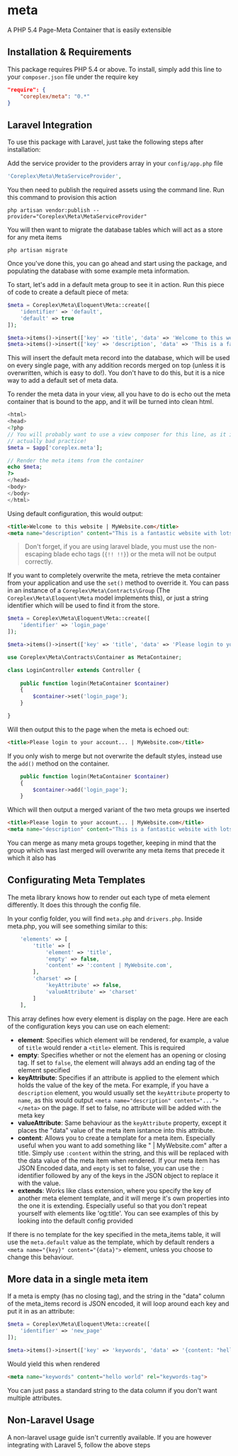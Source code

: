# meta
A PHP 5.4 Page-Meta Container that is easily extensible

Installation & Requirements
---------------------------
This package requires PHP 5.4 or above. To install, simply add this line to
your `composer.json` file under the require key

```json
"require": {
    "coreplex/meta": "0.*"
}
```

Laravel Integration
-------------------
To use this package with Laravel, just take the following steps after
installation:

Add the service provider to the providers array in your `config/app.php` file

```php
'Coreplex\Meta\MetaServiceProvider',
```

You then need to publish the required assets using the command line. Run this
command to provision this action

```shell
php artisan vendor:publish --provider="Coreplex\Meta\MetaServiceProvider"
```

You will then want to migrate the database tables which will act as a store
for any meta items

```shell
php artisan migrate
```

Once you've done this, you can go ahead and start using the package, and
populating the database with some example meta information.

To start, let's add in a default meta group to see it in action. Run this piece
of code to create a default piece of meta:

```php
$meta = Coreplex\Meta\Eloquent\Meta::create([
    'identifier' => 'default',
    'default' => true
]);

$meta->items()->insert(['key' => 'title', 'data' => 'Welcome to this website']);
$meta->items()->insert(['key' => 'description', 'data' => 'This is a fantastic website with lots of features and even a walrus gallery']);
```

This will insert the default meta record into the database, which will be used
on every single page, with any addition records merged on top (unless it is
overwritten, which is easy to do!). You don't have to do this, but it is a nice
way to add a default set of meta data.

To render the meta data in your view, all you have to do is echo out the meta
container that is bound to the app, and it will be turned into clean html.

```php
<html>
<head>
<?php
// You will probably want to use a view composer for this line, as it is
// actually bad practice!
$meta = $app['coreplex.meta'];

// Render the meta items from the container
echo $meta;
?>
</head>
<body>
</body>
</html>
```

Using default configuration, this would output:

```html
<title>Welcome to this website | MyWebsite.com</title>
<meta name="description" content="This is a fantastic website with lots of features and even a walrus gallery">
```

> Don't forget, if you are using laravel blade, you must use the non-escaping
> blade echo tags (`{!! !!}`) or the meta will not be output correctly.

If you want to completely overwrite the meta, retrieve the meta container from
your application and use the `set()` method to override it. You can pass in
an instance of a `Coreplex\Meta\Contracts\Group` (The `Coreplex\Meta\Eloquent\Meta`
model implements this), or just a string identifier which will be used to find
it from the store.

```php
$meta = Coreplex\Meta\Eloquent\Meta::create([
    'identifier' => 'login_page'
]);

$meta->items()->insert(['key' => 'title', 'data' => 'Please login to your account...']);
```

```php
use Coreplex\Meta\Contracts\Container as MetaContainer;

class LoginController extends Controller {
    
    public function login(MetaContainer $container)
    {
        $container->set('login_page');
    }

}
```

Will then output this to the page when the meta is echoed out:

```html
<title>Please login to your account... | MyWebsite.com</title>
```

If you only wish to merge but not overwrite the default styles, instead use the
`add()` method on the container.

```php
    public function login(MetaContainer $container)
    {
        $container->add('login_page');
    }
```

Which will then output a merged variant of the two meta groups we inserted

```html
<title>Please login to your account... | MyWebsite.com</title>
<meta name="description" content="This is a fantastic website with lots of features and even a walrus gallery">
```

You can merge as many meta groups together, keeping in mind that the group
which was last merged will overwrite any meta items that precede it which it
also has

Configurating Meta Templates
----------------------------

The meta library knows how to render out each type of meta element differently.
It does this through the config file.

In your config folder, you will find `meta.php` and `drivers.php`. Inside
meta.php, you will see something similar to this:

```php
    'elements' => [
        'title' => [
            'element' => 'title',
            'empty' => false,
            'content' => ':content | MyWebsite.com',
        ],
        'charset' => [
            'keyAttribute' => false,
            'valueAttribute' => 'charset'
        ]
    ],
```

This array defines how every element is display on the page. Here are each of
the configuration keys you can use on each element:

- **element**: Specifies which element will be rendered, for example, a value of `title` would render a `<title>` element. This is required
- **empty**: Specifies whether or not the element has an opening or closing tag. If set to `false`, the element will always add an ending tag of the element specified
- **keyAttribute**: Specifies if an attribute is applied to the element which holds the value of the key of the meta. For example, if you have a `description` element, you would usually set the `keyAttribute` property to `name`, as this would output `<meta name="description" content="..."></meta>` on the page. If set to false, no attribute will be added with the meta key
- **valueAttribute**: Same behaviour as the `keyAttribute` property, except it places the "data" value of the meta item isntance into this attribute.
- **content**: Allows you to create a template for a meta item. Especially useful when you want to add something like " | MyWebsite.com" after a title. Simply use `:content` within the string, and this will be replaced with the data value of the meta item when rendered. If your meta item has JSON Encoded data, and `empty` is set to false, you can use the `:` identifier followed by any of the keys in the JSON object to replace it with the value.
- **extends**: Works like class extension, where you specify the key of another meta element template, and it will merge it's own properties into the one it is extending. Especially useful so that you don't repeat yourself with elements like 'og:title'. You can see examples of this by looking into the default config provided

If there is no template for the key specified in the meta_items table, it will use the `meta.default` value as the template, which by default renders a `<meta name="{key}" content="{data}">` element, unless you choose to change this behaviour.

More data in a single meta item
--------------------------------

If a meta is empty (has no closing tag), and the string in the "data" column of the meta_items record is JSON encoded, it will loop around each key and put it in as an attribute:

```php
$meta = Coreplex\Meta\Eloquent\Meta::create([
    'identifier' => 'new_page'
]);

$meta->items()->insert(['key' => 'keywords', 'data' => '{content: "hello world", rel: "keywords-tag"}']);
```

Would yield this when rendered

```html
<meta name="keywords" content="hello world" rel="keywords-tag">
```

You can just pass a standard string to the data column if you don't want multiple
attributes.

Non-Laravel Usage
-----------------
A non-laravel usage guide isn't currently available. If you are however
integrating with Laravel 5, follow the above steps